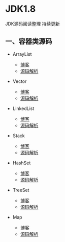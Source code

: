 # JDK1.8
JDK源码阅读整理 持续更新



## 一、容器类源码
- ArrayList
	- [博客](https://blog.csdn.net/a936687045/article/details/102521063)
	- [源码解析](https://github.com/ChengYongchao/JDK1.8/blob/master/src/java/util/ArrayList.java)

- Vector
	-  [博客](https://blog.csdn.net/a936687045/article/details/102586684)
	-  [源码解析](https://github.com/ChengYongchao/JDK1.8/blob/master/src/java/util/Vector.java)
-  LinkedList
	-  [博客](https://blog.csdn.net/a936687045/article/details/102681622)
	-  [源码解析](https://github.com/ChengYongchao/JDK1.8/blob/master/src/java/util/LinkedList.java)
- Stack
	- [博客](https://blog.csdn.net/a936687045/article/details/102839069)
	- [源码解析](https://github.com/ChengYongchao/JDK1.8/blob/master/src/java/util/Stack.java)
- HashSet
	- [博客](https://blog.csdn.net/a936687045/article/details/102839769)
	- [源码解析](https://github.com/ChengYongchao/JDK1.8/blob/master/src/java/util/Stack.java)

- TreeSet
	- [博客](https://blog.csdn.net/a936687045/article/details/102858922)
	- [源码解析](https://github.com/ChengYongchao/JDK1.8/blob/master/src/java/util/TreeSet.java)

- Map
	- [博客](https://blog.csdn.net/a936687045/article/details/102914706)
	- [源码解析](https://github.com/ChengYongchao/JDK1.8/blob/master/src/java/util/Map.java)

